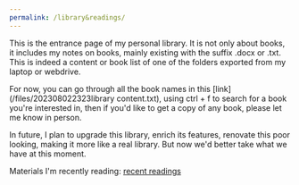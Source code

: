 ```yaml
---
permalink: /library&readings/
---
```

This is the entrance page of my personal library. It is not only about books, it includes my notes on books, mainly existing with the suffix .docx or .txt. This is indeed a content or book list of one of the folders exported from my laptop or webdrive.

For now, you can go through all the book names in this [link](/files/202308022323library content.txt), using ctrl + f to search for a book you're interested in, then if you'd like to get a copy of any book, please let me know in person.

In future, I plan to upgrade this library, enrich its features, renovate this poor looking, making it more like a real library. But now we'd better take what we have at this moment.

Materials I'm recently reading: [recent readings](https://github.com/scienceunivers/scienceunivers.github.io/blob/master/files/recent%20readings.md)
<!---/files/recent readings.md，链接用这个的话，从内部access，中文有乱码。-->
